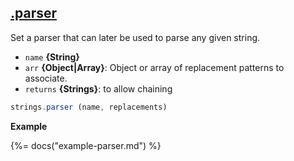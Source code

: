 
## [.parser](#L27)
Set a parser that can later be used to parse any given string.

* `name` **{String}**
* `arr` **{Object|Array}**: Object or array of replacement patterns to associate.
* `returns` **{Strings}**: to allow chaining



```js
strings.parser (name, replacements)
```

**Example**

{%= docs("example-parser.md") %}
